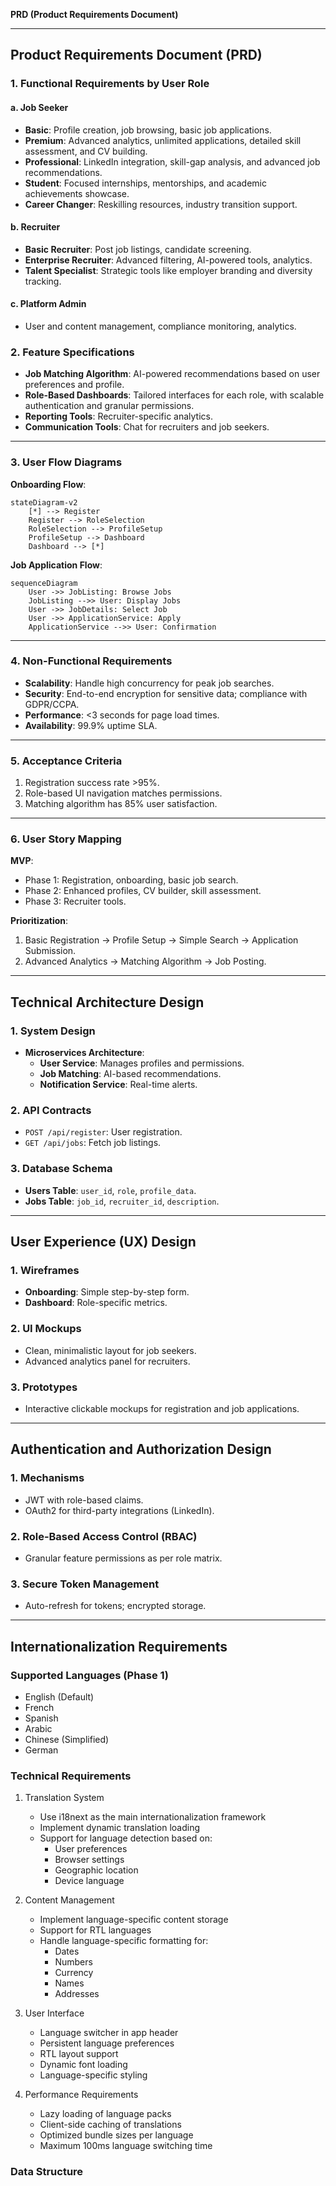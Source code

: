 **PRD (Product Requirements Document)** 

---

## Product Requirements Document (PRD)  

### 1. **Functional Requirements by User Role**
#### a. Job Seeker  
- **Basic**: Profile creation, job browsing, basic job applications.  
- **Premium**: Advanced analytics, unlimited applications, detailed skill assessment, and CV building.  
- **Professional**: LinkedIn integration, skill-gap analysis, and advanced job recommendations.  
- **Student**: Focused internships, mentorships, and academic achievements showcase.  
- **Career Changer**: Reskilling resources, industry transition support.  

#### b. Recruiter  
- **Basic Recruiter**: Post job listings, candidate screening.  
- **Enterprise Recruiter**: Advanced filtering, AI-powered tools, analytics.  
- **Talent Specialist**: Strategic tools like employer branding and diversity tracking.  

#### c. Platform Admin  
- User and content management, compliance monitoring, analytics.  

### 2. **Feature Specifications**
- **Job Matching Algorithm**: AI-powered recommendations based on user preferences and profile.  
- **Role-Based Dashboards**: Tailored interfaces for each role, with scalable authentication and granular permissions.  
- **Reporting Tools**: Recruiter-specific analytics.  
- **Communication Tools**: Chat for recruiters and job seekers.

---

### 3. **User Flow Diagrams**
**Onboarding Flow**:
```mermaid
stateDiagram-v2
    [*] --> Register
    Register --> RoleSelection
    RoleSelection --> ProfileSetup
    ProfileSetup --> Dashboard
    Dashboard --> [*]
```
**Job Application Flow**:
```mermaid
sequenceDiagram
    User ->> JobListing: Browse Jobs
    JobListing -->> User: Display Jobs
    User ->> JobDetails: Select Job
    User ->> ApplicationService: Apply
    ApplicationService -->> User: Confirmation
```

---

### 4. **Non-Functional Requirements**
- **Scalability**: Handle high concurrency for peak job searches.  
- **Security**: End-to-end encryption for sensitive data; compliance with GDPR/CCPA.  
- **Performance**: <3 seconds for page load times.  
- **Availability**: 99.9% uptime SLA.  

---

### 5. **Acceptance Criteria**
1. Registration success rate >95%.  
2. Role-based UI navigation matches permissions.  
3. Matching algorithm has 85% user satisfaction.  

---

### 6. **User Story Mapping**
**MVP**:  
- Phase 1: Registration, onboarding, basic job search.  
- Phase 2: Enhanced profiles, CV builder, skill assessment.  
- Phase 3: Recruiter tools.  

**Prioritization**:
1. Basic Registration → Profile Setup → Simple Search → Application Submission.  
2. Advanced Analytics → Matching Algorithm → Job Posting.  

---

## Technical Architecture Design  

### 1. **System Design**
- **Microservices Architecture**:
  - **User Service**: Manages profiles and permissions.  
  - **Job Matching**: AI-based recommendations.  
  - **Notification Service**: Real-time alerts.  

### 2. **API Contracts**
- `POST /api/register`: User registration.  
- `GET /api/jobs`: Fetch job listings.  

### 3. **Database Schema**
- **Users Table**: `user_id`, `role`, `profile_data`.  
- **Jobs Table**: `job_id`, `recruiter_id`, `description`.  

---

## User Experience (UX) Design  

### 1. **Wireframes**
- **Onboarding**: Simple step-by-step form.  
- **Dashboard**: Role-specific metrics.  

### 2. **UI Mockups**
- Clean, minimalistic layout for job seekers.  
- Advanced analytics panel for recruiters.  

### 3. **Prototypes**
- Interactive clickable mockups for registration and job applications.  

---

## Authentication and Authorization Design  

### 1. **Mechanisms**  
- JWT with role-based claims.  
- OAuth2 for third-party integrations (LinkedIn).  

### 2. **Role-Based Access Control (RBAC)**  
- Granular feature permissions as per role matrix.  

### 3. **Secure Token Management**  
- Auto-refresh for tokens; encrypted storage.  

---

## Internationalization Requirements

### Supported Languages (Phase 1)
- English (Default)
- French
- Spanish
- Arabic
- Chinese (Simplified)
- German

### Technical Requirements
1. Translation System
   - Use i18next as the main internationalization framework
   - Implement dynamic translation loading
   - Support for language detection based on:
     * User preferences
     * Browser settings
     * Geographic location
     * Device language

2. Content Management
   - Implement language-specific content storage
   - Support for RTL languages
   - Handle language-specific formatting for:
     * Dates
     * Numbers
     * Currency
     * Names
     * Addresses

3. User Interface
   - Language switcher in app header
   - Persistent language preferences
   - RTL layout support
   - Dynamic font loading
   - Language-specific styling

4. Performance Requirements
   - Lazy loading of language packs
   - Client-side caching of translations
   - Optimized bundle sizes per language
   - Maximum 100ms language switching time

### Data Structure
